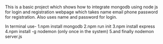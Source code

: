 This is a basic project which shows how to integrate mongodb using node js for login and registration webpage which takes name email phone password for registration. Also uses name and password for login.

In terminal use-
1.npm install mongodb
2.npm run init
3.npm install express
4.npm install -g nodemon (only once in the system)
5.and finally nodemon server.js
